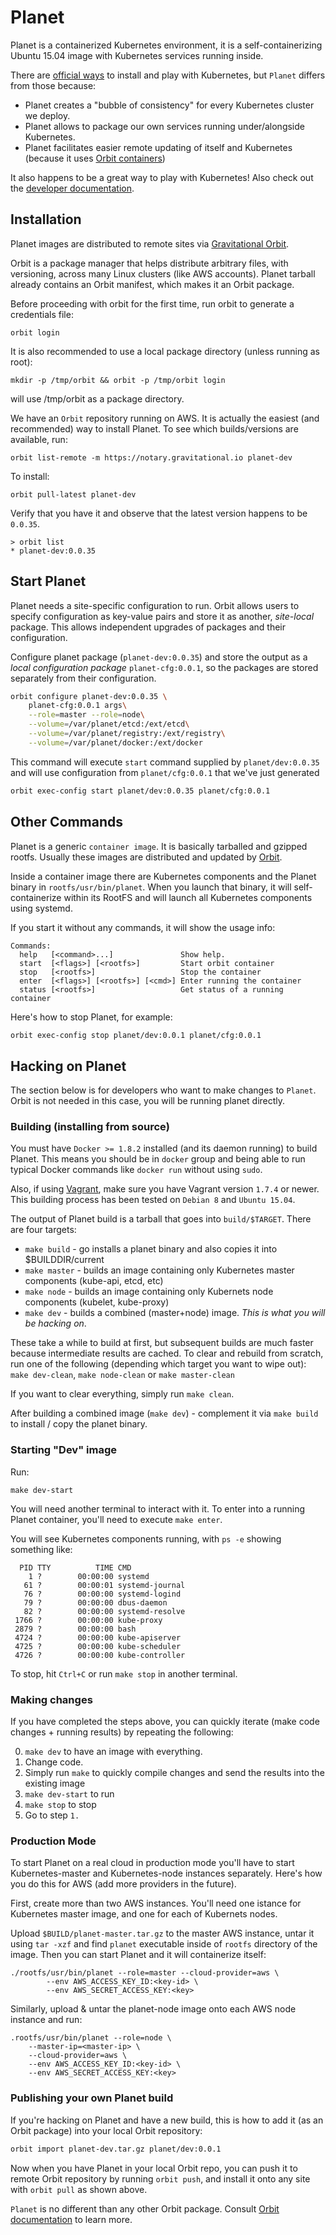 # Planet

Planet is a containerized Kubernetes environment, it is a self-containerizing Ubuntu 15.04 image with
Kubernetes services running inside. 

There are [official ways](http://kubernetes.io/v1.0/docs/getting-started-guides/README.html) to install and 
play with Kubernetes, but `Planet` differs from those because:

* Planet creates a "bubble of consistency" for every Kubernetes cluster we deploy.
* Planet allows to package our own services running under/alongside Kubernetes.
* Planet facilitates easier remote updating of itself and Kubernetes (because it uses [Orbit containers](https://github.com/gravitational/orbit))

It also happens to be a great way to play with Kubernetes!
Also check out the [developer documentation](docs/README.md).

## Installation

Planet images are distributed to remote sites via [Gravitational Orbit](https://github.com/gravitational/orbit/blob/master/README.md).

Orbit is a package manager that helps distribute arbitrary files, with versioning, 
across many Linux clusters (like AWS accounts). Planet tarball already contains an Orbit manifest, 
which makes it an Orbit package.

Before proceeding with orbit for the first time, run orbit to generate a credentials file:
```
orbit login
```

It is also recommended to use a local package directory (unless running as root):
```
mkdir -p /tmp/orbit && orbit -p /tmp/orbit login 
```
will use /tmp/orbit as a package directory.


We have an `Orbit` repository running on AWS. It is actually the easiest (and recommended) way to 
install Planet. To see which builds/versions are available, run:

`orbit list-remote -m https://notary.gravitational.io planet-dev`

To install:

```
orbit pull-latest planet-dev
```

Verify that you have it and observe that the latest version happens to be `0.0.35`.

```
> orbit list
* planet-dev:0.0.35
```

## Start Planet

Planet needs a site-specific configuration to run. Orbit allows users to specify configuration as 
key-value pairs and store it as another, _site-local_ package. This allows independent upgrades of 
packages and their configuration.

Configure planet package (`planet-dev:0.0.35`) and store the output as a _local configuration package_ `planet-cfg:0.0.1`, so the packages are stored separately from their configuration.

```bash
orbit configure planet-dev:0.0.35 \
    planet-cfg:0.0.1 args\
    --role=master --role=node\
    --volume=/var/planet/etcd:/ext/etcd\
    --volume=/var/planet/registry:/ext/registry\
    --volume=/var/planet/docker:/ext/docker
```

This command will execute `start` command supplied by `planet/dev:0.0.35` and will use configuration from `planet/cfg:0.0.1` that we've just generated

```bash
orbit exec-config start planet/dev:0.0.35 planet/cfg:0.0.1
```

## Other Commands

Planet is a generic `container image`. It is basically tarballed and gzipped rootfs.
Usually these images are distributed and updated by [Orbit](https://github.com/gravitational/orbit).

Inside a container image there are Kubernetes components and the Planet binary in `rootfs/usr/bin/planet`.
When you launch that binary, it will self-containerize within its RootFS and will launch all Kubernetes
components using systemd.

If you start it without any commands, it will show the usage info:

```
Commands:
  help   [<command>...]               Show help.
  start  [<flags>] [<rootfs>]         Start orbit container
  stop   [<rootfs>]                   Stop the container
  enter  [<flags>] [<rootfs>] [<cmd>] Enter running the container
  status [<rootfs>]                   Get status of a running container
```

Here's how to stop Planet, for example:

```bash
orbit exec-config stop planet/dev:0.0.1 planet/cfg:0.0.1
```

## Hacking on Planet

The section below is for developers who want to make changes to `Planet`. Orbit is not needed in this case,
you will be running planet directly.

### Building (installing from source)

You must have `Docker >= 1.8.2` installed (and its daemon running) to build Planet. This means you
should be in `docker` group and being able to run typical Docker commands like `docker run` without 
using `sudo`.

Also, if using [Vagrant](https://www.vagrantup.com/downloads.html), make sure you have Vagrant 
version `1.7.4` or newer. This building process has been tested on `Debian 8` and `Ubuntu 15.04`.

The output of Planet build is a tarball that goes into `build/$TARGET`.
There are four targets:

* `make build` - go installs a planet binary and also copies it into $BUILDDIR/current
* `make master` - builds an image containing only Kubernetes master components (kube-api, etcd, etc)
* `make node` - builds an image containing only Kubernets node components (kubelet, kube-proxy)
* `make dev` - builds a combined (master+node) image. _This is what you will be hacking on_.

These take a while to build at first, but subsequent builds are much faster because intermediate 
results are cached. To clear and rebuild from scratch, run one of the following 
(depending which target you want to wipe out): `make dev-clean`, `make node-clean` or `make master-clean`

If you want to clear everything, simply run `make clean`.

After building a combined image (`make dev`) - complement it via `make build` to install / copy the planet binary.

### Starting "Dev" image

Run: 

```
make dev-start
```

You will need another terminal to interact with it. To enter into a running Planet container, 
you'll need to execute `make enter`. 

You will see Kubernetes components running, with `ps -e` showing something like:

```
  PID TTY          TIME CMD
    1 ?        00:00:00 systemd
   61 ?        00:00:01 systemd-journal
   76 ?        00:00:00 systemd-logind
   79 ?        00:00:00 dbus-daemon
   82 ?        00:00:00 systemd-resolve
 1766 ?        00:00:00 kube-proxy
 2879 ?        00:00:00 bash
 4724 ?        00:00:00 kube-apiserver
 4725 ?        00:00:00 kube-scheduler
 4726 ?        00:00:00 kube-controller
```

To stop, hit `Ctrl+C` or run `make stop` in another terminal.

### Making changes

If you have completed the steps above, you can quickly iterate (make code changes + running results) 
by repeating the following:

0. `make dev` to have an image with everything.
1. Change code.
2. Simply run `make` to quickly compile changes and send the results into the existing image
2. `make dev-start` to run
3. `make stop` to stop
4. Go to step `1.`
 
### Production Mode

To start Planet on a real cloud in production mode you'll have to start Kubernetes-master and Kubernetes-node instances
separately. Here's how you do this for AWS (add more providers in the future).

First, create more than two AWS instances. You'll need one istance for Kubernetes master image, and one for each 
of Kubernets nodes.

Upload `$BUILD/planet-master.tar.gz` to the master AWS instance, untar it using `tar -xzf` and find `planet` executable
inside of `rootfs` directory of the image. Then you can start Planet and it will containerize itself:

```
./rootfs/usr/bin/planet --role=master --cloud-provider=aws \
        --env AWS_ACCESS_KEY_ID:<key-id> \
        --env AWS_SECRET_ACCESS_KEY:<key>
```

Similarly, upload & untar the planet-node image onto each AWS node instance and run:

```
.rootfs/usr/bin/planet --role=node \
    --master-ip=<master-ip> \
    --cloud-provider=aws \
    --env AWS_ACCESS_KEY_ID:<key-id> \
    --env AWS_SECRET_ACCESS_KEY:<key>
```

### Publishing your own Planet build

If you're hacking on Planet and have a new build, this is how to add it (as an Orbit package) into your local Orbit repository:

```bash
orbit import planet-dev.tar.gz planet/dev:0.0.1
```
Now when you have Planet in your local Orbit repo, you can push it to remote Orbit repository by running `orbit push`,
and install it onto any site with `orbit pull` as shown above.

`Planet` is no different than any other Orbit package. Consult [Orbit documentation](https://github.com/gravitational/orbit/blob/master/README.md) to learn more.
